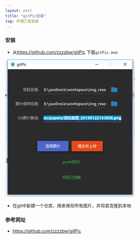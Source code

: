 ```yaml
---
layout: post
title: "gitPic安装"
tag: 环境工具安装
---
```


### 安装

- 从<https://github.com/zzzzbw/gitPic> 下载`gitPic.exe`



![](https://raw.githubusercontent.com/yaolinxia/img_resource/master/papers/20190122152501.png)

- 在git中新建一个仓库，用来保存所有图片，并将其克隆到本地

### 参考网址

- <https://github.com/zzzzbw/gitPic> 